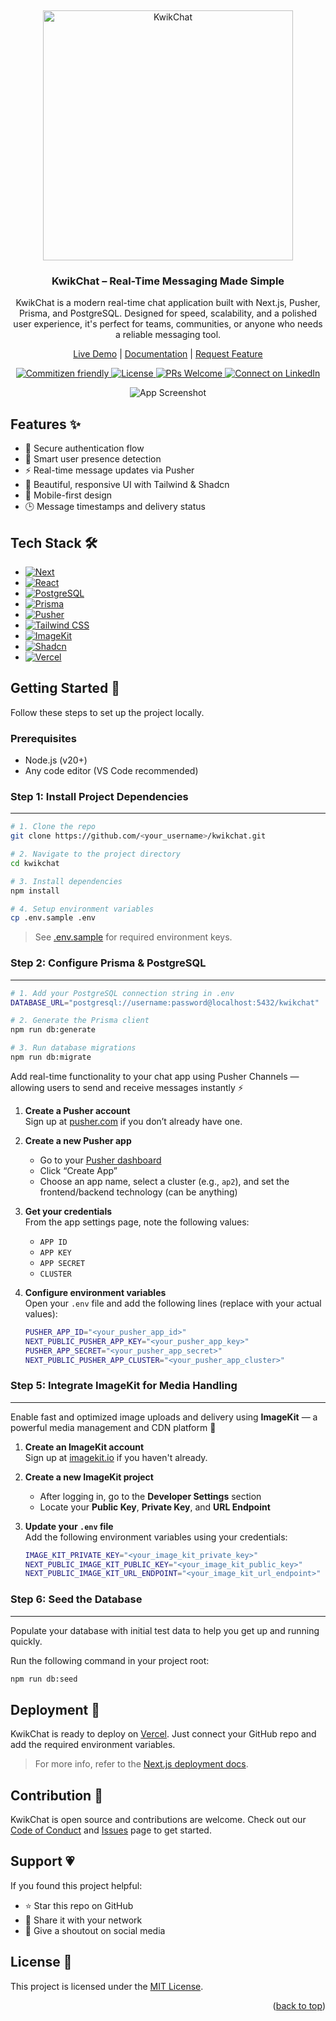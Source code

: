 <a name="readme-top"></a>
<br />

<p align="center">
  <img src="https://ik.imagekit.io/haio54fgp/kwikchat-assets/logo.png" alt="KwikChat" width="400"/>
</p>

<h3 align="center">
  <strong>KwikChat – Real-Time Messaging Made Simple</strong>
</h3>

<p align="center">
  KwikChat is a modern real-time chat application built with Next.js, Pusher, Prisma, and PostgreSQL. Designed for speed, scalability, and a polished user experience, it's perfect for teams, communities, or anyone who needs a reliable messaging tool.
</p>

<p align="center">
  <a href="https://kwikchat.vercel.app">Live Demo</a> |
  <a href="https://github.com/nilotpaldhar/test-app?tab=readme-ov-file">Documentation</a> |
  <a href="https://github.com/nilotpaldhar/kwikchat/issues">Request Feature</a>
</p>

<p align="center">
  <a href="http://commitizen.github.io/cz-cli/">
    <img alt="Commitizen friendly" src="https://img.shields.io/badge/commitizen-friendly-brightgreen.svg?style=for-the-badge" />
  </a>
  <a href="https://github.com/nilotpaldhar/kwikchat/blob/main/LICENSE">
    <img src="https://img.shields.io/github/license/nilotpaldhar/kwikchat.svg?style=for-the-badge" alt="License">
  </a>
  <a href="https://github.com/nilotpaldhar/kwikchat/pulls">
    <img alt="PRs Welcome" src="https://img.shields.io/badge/PRs-welcome-brightgreen.svg?style=for-the-badge" />
  </a>
  <a href="https://linkedin.com/in/nilotpaldhar">
    <img alt="Connect on LinkedIn" src="https://img.shields.io/badge/-LinkedIn-black.svg?style=for-the-badge&logo=linkedin&colorB=16B" />
  </a>
</p>

<p align="center">
  <img src="https://ik.imagekit.io/haio54fgp/kwikchat-assets/app-overview.png?updatedAt=1744297521447" alt="App Screenshot" />
</p>

## Features ✨

- 🔐 Secure authentication flow
- 🧠 Smart user presence detection
- ⚡ Real-time message updates via Pusher
- 💬 Beautiful, responsive UI with Tailwind & Shadcn
- 📱 Mobile-first design
- 🕒 Message timestamps and delivery status

## Tech Stack 🛠️

- [![Next][next.js]][next-url]
- [![React][react.js]][react-url]
- [![PostgreSQL][postgresql]][postgresql-url]
- [![Prisma][prisma]][prisma-url]
- [![Pusher][pusher]][pusher-url]
- [![Tailwind CSS][tailwind-css]][tailwind-css-url]
- [![ImageKit][imagekit]][imagekit-url]
- [![Shadcn][shadcn]][shadcn-url]
- [![Vercel][vercel]][vercel-url]

## Getting Started 🚀

Follow these steps to set up the project locally.

### Prerequisites

- Node.js (v20+)
- Any code editor (VS Code recommended)

### Step 1: Install Project Dependencies

---

```bash
# 1. Clone the repo
git clone https://github.com/<your_username>/kwikchat.git

# 2. Navigate to the project directory
cd kwikchat

# 3. Install dependencies
npm install

# 4. Setup environment variables
cp .env.sample .env
```

> See [.env.sample](https://github.com/nilotpaldhar/kwikchat/blob/main/.env.sample) for required environment keys.

### Step 2: Configure Prisma & PostgreSQL

---

```bash
# 1. Add your PostgreSQL connection string in .env
DATABASE_URL="postgresql://username:password@localhost:5432/kwikchat"

# 2. Generate the Prisma client
npm run db:generate

# 3. Run database migrations
npm run db:migrate
```

Add real-time functionality to your chat app using Pusher Channels — allowing users to send and receive messages instantly ⚡

1. **Create a Pusher account**  
   Sign up at [pusher.com](https://pusher.com) if you don’t already have one.

2. **Create a new Pusher app**

   - Go to your [Pusher dashboard](https://dashboard.pusher.com/)
   - Click “Create App”
   - Choose an app name, select a cluster (e.g., `ap2`), and set the frontend/backend technology (can be anything)

3. **Get your credentials**  
   From the app settings page, note the following values:

   - `APP ID`
   - `APP KEY`
   - `APP SECRET`
   - `CLUSTER`

4. **Configure environment variables**  
   Open your `.env` file and add the following lines (replace with your actual values):

   ```bash
   PUSHER_APP_ID="<your_pusher_app_id>"
   NEXT_PUBLIC_PUSHER_APP_KEY="<your_pusher_app_key>"
   PUSHER_APP_SECRET="<your_pusher_app_secret>"
   NEXT_PUBLIC_PUSHER_APP_CLUSTER="<your_pusher_app_cluster>"
   ```

### **Step 5: Integrate ImageKit for Media Handling**

---

Enable fast and optimized image uploads and delivery using **ImageKit** — a powerful media management and CDN platform 🚀

1. **Create an ImageKit account**  
   Sign up at [imagekit.io](https://imagekit.io) if you haven't already.

2. **Create a new ImageKit project**

   - After logging in, go to the **Developer Settings** section
   - Locate your **Public Key**, **Private Key**, and **URL Endpoint**

3. **Update your `.env` file**  
   Add the following environment variables using your credentials:
   ```bash
   IMAGE_KIT_PRIVATE_KEY="<your_image_kit_private_key>"
   NEXT_PUBLIC_IMAGE_KIT_PUBLIC_KEY="<your_image_kit_public_key>"
   NEXT_PUBLIC_IMAGE_KIT_URL_ENDPOINT="<your_image_kit_url_endpoint>"
   ```

### **Step 6: Seed the Database**

---

Populate your database with initial test data to help you get up and running quickly.

Run the following command in your project root:

```bash
npm run db:seed
```

## Deployment 🚀

KwikChat is ready to deploy on [Vercel](https://vercel.com). Just connect your GitHub repo and add the required environment variables.

> For more info, refer to the [Next.js deployment docs](https://nextjs.org/docs/deployment).

## Contribution 🤝

KwikChat is open source and contributions are welcome. Check out our [Code of Conduct](https://github.com/nilotpaldhar/test-app/blob/main/.github/community/CODE_OF_CONDUCT.md) and [Issues](https://github.com/nilotpaldhar/kwikchat/issues) page to get started.

## Support 💗

If you found this project helpful:

- ⭐ Star this repo on GitHub
- 💬 Share it with your network
- 📢 Give a shoutout on social media

## License 📄

This project is licensed under the [MIT License](https://github.com/nilotpaldhar/test-app/blob/main/LICENSE).

<p align="right">(<a href="#readme-top">back to top</a>)</p>

<!--
KwikChat | Real-time messaging app using Next.js, Pusher, Prisma, PostgreSQL, Tailwind CSS, and Shadcn UI.
A modern, full-stack chat app designed to be responsive, scalable, and visually clean.
-->

<!-- MARKDOWN LINKS & IMAGES -->
<!-- https://www.markdownguide.org/basic-syntax/#reference-style-links -->

[next.js]: https://img.shields.io/badge/next.js-000000?style=for-the-badge&logo=nextdotjs&logoColor=white
[next-url]: https://nextjs.org/
[react.js]: https://img.shields.io/badge/React-20232A?style=for-the-badge&logo=react&logoColor=61DAFB
[react-url]: https://reactjs.org/
[postgresql]: https://img.shields.io/badge/PostgreSQL-4169E1?style=for-the-badge&logo=postgresql&logoColor=white
[postgresql-url]: https://www.postgresql.org
[prisma]: https://img.shields.io/badge/Prisma-2D3748?style=for-the-badge&logo=prisma&logoColor=white
[prisma-url]: https://www.prisma.io
[pusher]: https://img.shields.io/badge/Pusher-1A96F0?style=for-the-badge&logo=pusher&logoColor=white
[pusher-url]: https://pusher.com
[tailwind-css]: https://img.shields.io/badge/Tailwind_CSS-38B2AC?style=for-the-badge&logo=tailwind-css&logoColor=white
[tailwind-css-url]: https://tailwindcss.com
[imagekit]: https://img.shields.io/badge/ImageKit.io-0099E5?style=for-the-badge&logo=data:image/svg+xml;base64,PHN2ZyB3aWR0aD0iNDgiIGhlaWdodD0iNDgiIHZpZXdCb3g9IjAgMCAxMDIgMTAyIiB4bWxucz0iaHR0cDovL3d3dy53My5vcmcvMjAwMC9zdmciPjxjaXJjbGUgY3g9IjUxIiBjeT0iNTEiIHI9IjUwIiBmaWxsPSIjZmZmIi8+PC9zdmc+&logoColor=white
[imagekit-url]: https://imagekit.io
[shadcn]: https://img.shields.io/badge/Shadcn_UI-111827?style=for-the-badge&logo=none&logoColor=white
[shadcn-url]: https://ui.shadcn.com
[vercel]: https://img.shields.io/badge/Vercel-000000?style=for-the-badge&logo=vercel&logoColor=white
[vercel-url]: https://vercel.com
